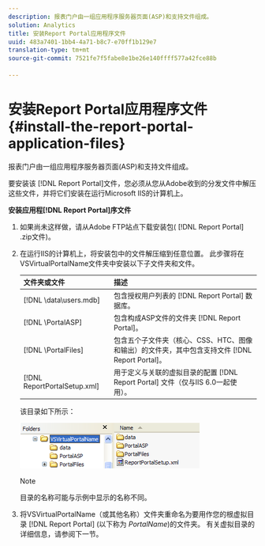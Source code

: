 ```yaml
---
description: 报表门户由一组应用程序服务器页面(ASP)和支持文件组成。
solution: Analytics
title: 安装Report Portal应用程序文件
uuid: 483a7401-1bb4-4a71-b8c7-e70ff1b129e7
translation-type: tm+mt
source-git-commit: 7521fe7f5fabe8e1be26e140ffff577a42fce88b

---
```



# 安装Report Portal应用程序文件{#install-the-report-portal-application-files}

报表门户由一组应用程序服务器页面(ASP)和支持文件组成。

要安装该 [!DNL Report Portal]文件，您必须从您从Adobe收到的分发文件中解压这些文件，并将它们安装在运行Microsoft IIS的计算机上。

**安装应用程[!DNL Report Portal]序文件**

1. 如果尚未这样做，请从Adobe FTP站点下载安装包( [!DNL Report Portal] .zip文件)。
1. 在运行IIS的计算机上，将安装包中的文件解压缩到任意位置。 此步骤将在VSVirtualPortalName文件夹中安装以下子文件夹和文件。

   | 文件夹或文件 | 描述 |
   |---|---|
   | [!DNL \data\users.mdb] | 包含授权用户列表的 [!DNL Report Portal] 数据库。 |
   | [!DNL \PortalASP\] | 包含构成ASP文件的文件夹 [!DNL Report Portal]。 |
   | [!DNL \PortalFiles\] | 包含五个子文件夹（核心、CSS、HTC、图像和输出）的文件夹，其中包含支持文件 [!DNL Report Portal]。 |
   | [!DNL ReportPortalSetup.xml] | 用于定义与关联的虚拟目录的配置 [!DNL Report Portal] 文件（仅与IIS 6.0一起使用）。 |

   该目录如下所示：

   ![](assets/rptPort_scrn_installDir.png)

   >[!NOTE]
   >
   >目录的名称可能与示例中显示的名称不同。

1. 将VSVirtualPortalName（或其他名称）文件夹重命名为要用作您的根虚拟目录 [!DNL Report Portal] (以下称为 *PortalName*)的文件夹。 有关虚拟目录的详细信息，请参阅下一节。
